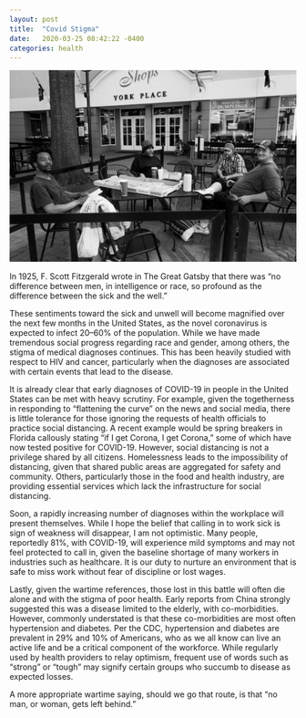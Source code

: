 ```yaml
---
layout: post
title:  "Covid Stigma"
date:   2020-03-25 08:42:22 -0400
categories: health
---
```


![image](/images/covid.jpg)

In 1925, F. Scott Fitzgerald wrote in The Great Gatsby that there was “no difference between men, in intelligence or race, so profound as the difference between the sick and the well.”
 
These sentiments toward the sick and unwell will become magnified over the next few months in the United States, as the novel coronavirus is expected to infect 20–60% of the population. While we have made tremendous social progress regarding race and gender, among others, the stigma of medical diagnoses continues. This has been heavily studied with respect to HIV and cancer, particularly when the diagnoses are associated with certain events that lead to the disease.
 
It is already clear that early diagnoses of COVID-19 in people in the United States can be met with heavy scrutiny. For example, given the togetherness in responding to “flattening the curve” on the news and social media, there is little tolerance for those ignoring the requests of health officials to practice social distancing. A recent example would be spring breakers in Florida callously stating “if I get Corona, I get Corona,” some of which have now tested positive for COVID-19. However, social distancing is not a privilege shared by all citizens. Homelessness leads to the impossibility of distancing, given that shared public areas are aggregated for safety and community. Others, particularly those in the food and health industry, are providing essential services which lack the infrastructure for social distancing.
 
Soon, a rapidly increasing number of diagnoses within the workplace will present themselves. While I hope the belief that calling in to work sick is sign of weakness will disappear, I am not optimistic. Many people, reportedly 81%, with COVID-19, will experience mild symptoms and may not feel protected to call in, given the baseline shortage of many workers in industries such as healthcare. It is our duty to nurture an environment that is safe to miss work without fear of discipline or lost wages.
 
Lastly, given the wartime references, those lost in this battle will often die alone and with the stigma of poor health. Early reports from China strongly suggested this was a disease limited to the elderly, with co-morbidities. However, commonly understated is that these co-morbidities are most often hypertension and diabetes. Per the CDC, hypertension and diabetes are prevalent in 29% and 10% of Americans, who as we all know can live an active life and be a critical component of the workforce. While regularly used by health providers to relay optimism, frequent use of words such as “strong” or “tough” may signify certain groups who succumb to disease as expected losses.
 
A more appropriate wartime saying, should we go that route, is that “no man, or woman, gets left behind.”